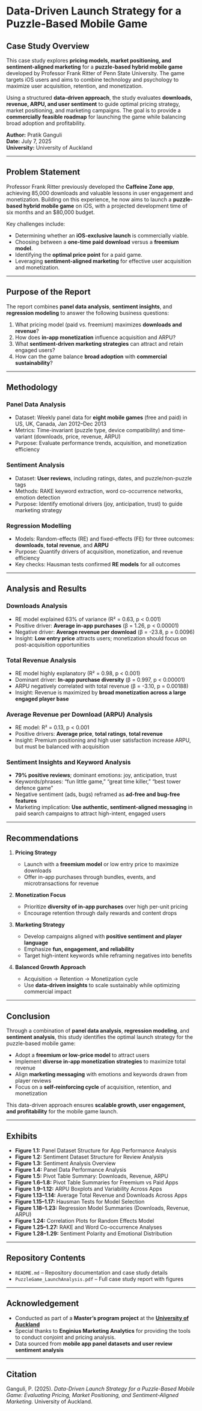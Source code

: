 # Data-Driven Launch Strategy for a Puzzle-Based Mobile Game

## Case Study Overview
This case study explores **pricing models, market positioning, and sentiment-aligned marketing** for a **puzzle-based hybrid mobile game** developed by Professor Frank Ritter of Penn State University. The game targets iOS users and aims to combine technology and psychology to maximize user acquisition, retention, and monetization.  

Using a structured **data-driven approach**, the study evaluates **downloads, revenue, ARPU, and user sentiment** to guide optimal pricing strategy, market positioning, and marketing campaigns. The goal is to provide a **commercially feasible roadmap** for launching the game while balancing broad adoption and profitability.  

**Author:** Pratik Ganguli  
**Date:** July 7, 2025  
**University:** University of Auckland  

---

## Problem Statement
Professor Frank Ritter previously developed the **Caffeine Zone app**, achieving 85,000 downloads and valuable lessons in user engagement and monetization. Building on this experience, he now aims to launch a **puzzle-based hybrid mobile game** on iOS, with a projected development time of six months and an $80,000 budget.  

Key challenges include:

- Determining whether an **iOS-exclusive launch** is commercially viable.  
- Choosing between a **one-time paid download** versus a **freemium model**.  
- Identifying the **optimal price point** for a paid game.  
- Leveraging **sentiment-aligned marketing** for effective user acquisition and monetization.  

---

## Purpose of the Report
The report combines **panel data analysis**, **sentiment insights**, and **regression modeling** to answer the following business questions:

1. What pricing model (paid vs. freemium) maximizes **downloads and revenue**?  
2. How does **in-app monetization** influence acquisition and ARPU?  
3. What **sentiment-driven marketing strategies** can attract and retain engaged users?  
4. How can the game balance **broad adoption** with **commercial sustainability**?  

---

## Methodology

### Panel Data Analysis
- Dataset: Weekly panel data for **eight mobile games** (free and paid) in US, UK, Canada, Jan 2012–Dec 2013  
- Metrics: Time-invariant (puzzle type, device compatibility) and time-variant (downloads, price, revenue, ARPU)  
- Purpose: Evaluate performance trends, acquisition, and monetization efficiency  

### Sentiment Analysis
- Dataset: **User reviews**, including ratings, dates, and puzzle/non-puzzle tags  
- Methods: RAKE keyword extraction, word co-occurrence networks, emotion detection  
- Purpose: Identify emotional drivers (joy, anticipation, trust) to guide marketing strategy  

### Regression Modelling
- Models: Random-effects (RE) and fixed-effects (FE) for three outcomes: **downloads**, **total revenue**, and **ARPU**  
- Purpose: Quantify drivers of acquisition, monetization, and revenue efficiency  
- Key checks: Hausman tests confirmed **RE models** for all outcomes  

---

## Analysis and Results

### Downloads Analysis
- RE model explained 63% of variance (R² = 0.63, p < 0.001)  
- Positive driver: **Average in-app purchases** (β = 1.26, p < 0.00001)  
- Negative driver: **Average revenue per download** (β = -23.8, p = 0.0096)  
- Insight: **Low entry price** attracts users; monetization should focus on post-acquisition opportunities  

### Total Revenue Analysis
- RE model highly explanatory (R² = 0.98, p < 0.001)  
- Dominant driver: **In-app purchase diversity** (β = 0.997, p < 0.00001)  
- ARPU negatively correlated with total revenue (β = -3.10, p = 0.00188)  
- Insight: Revenue is maximized by **broad monetization across a large engaged player base**  

### Average Revenue per Download (ARPU) Analysis
- RE model: R² = 0.13, p < 0.001  
- Positive drivers: **Average price**, **total ratings**, **total revenue**  
- Insight: Premium positioning and high user satisfaction increase ARPU, but must be balanced with acquisition  

### Sentiment Insights and Keyword Analysis
- **79% positive reviews**; dominant emotions: joy, anticipation, trust  
- Keywords/phrases: “fun little game,” “great time killer,” “best tower defence game”  
- Negative sentiment (ads, bugs) reframed as **ad-free and bug-free features**  
- Marketing implication: **Use authentic, sentiment-aligned messaging** in paid search campaigns to attract high-intent, engaged users  

---

## Recommendations
1. **Pricing Strategy**  
   - Launch with a **freemium model** or low entry price to maximize downloads  
   - Offer in-app purchases through bundles, events, and microtransactions for revenue  

2. **Monetization Focus**  
   - Prioritize **diversity of in-app purchases** over high per-unit pricing  
   - Encourage retention through daily rewards and content drops  

3. **Marketing Strategy**  
   - Develop campaigns aligned with **positive sentiment and player language**  
   - Emphasize **fun, engagement, and reliability**  
   - Target high-intent keywords while reframing negatives into benefits  

4. **Balanced Growth Approach**  
   - Acquisition → Retention → Monetization cycle  
   - Use **data-driven insights** to scale sustainably while optimizing commercial impact  

---

## Conclusion
Through a combination of **panel data analysis**, **regression modeling**, and **sentiment analysis**, this study identifies the optimal launch strategy for the puzzle-based mobile game:

- Adopt a **freemium or low-price model** to attract users  
- Implement **diverse in-app monetization strategies** to maximize total revenue  
- Align **marketing messaging** with emotions and keywords drawn from player reviews  
- Focus on a **self-reinforcing cycle** of acquisition, retention, and monetization  

This data-driven approach ensures **scalable growth, user engagement, and profitability** for the mobile game launch.  

---

## Exhibits
- **Figure 1.1:** Panel Dataset Structure for App Performance Analysis  
- **Figure 1.2:** Sentiment Dataset Structure for Review Analysis  
- **Figure 1.3:** Sentiment Analysis Overview  
- **Figure 1.4:** Panel Data Performance Analysis  
- **Figure 1.5:** Pivot Table Summary: Downloads, Revenue, ARPU  
- **Figure 1.6–1.8:** Pivot Table Summaries for Freemium vs Paid Apps  
- **Figure 1.9–1.12:** ARPU Boxplots and Variability Across Apps  
- **Figure 1.13–1.14:** Average Total Revenue and Downloads Across Apps  
- **Figure 1.15–1.17:** Hausman Tests for Model Selection  
- **Figure 1.18–1.23:** Regression Model Summaries (Downloads, Revenue, ARPU)  
- **Figure 1.24:** Correlation Plots for Random Effects Model  
- **Figure 1.25–1.27:** RAKE and Word Co-occurrence Analyses  
- **Figure 1.28–1.29:** Sentiment Polarity and Emotional Distribution  

---

## Repository Contents
- `README.md` – Repository documentation and case study details  
- `PuzzleGame_LaunchAnalysis.pdf` – Full case study report with figures  

---

## Acknowledgement
- Conducted as part of a **Master’s program project** at the **[University of Auckland](https://www.auckland.ac.nz/en.html)**  
- Special thanks to **Enginius Marketing Analytics** for providing the tools to conduct conjoint and pricing analysis.
- Data sourced from **mobile app panel datasets and user review sentiment analysis**  

---

## Citation
Ganguli, P. (2025). *Data-Driven Launch Strategy for a Puzzle-Based Mobile Game: Evaluating Pricing, Market Positioning, and Sentiment-Aligned Marketing.* University of Auckland.
